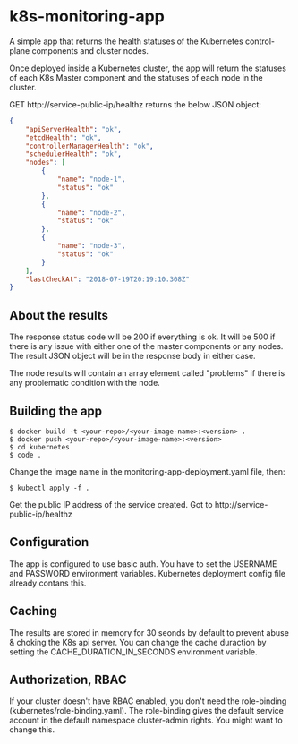 # k8s-monitoring-app
A simple app that returns the health statuses of the Kubernetes control-plane components and cluster nodes.

Once deployed inside a Kubernetes cluster, the app will return the statuses of each K8s Master component and the statuses of each node in the cluster.

GET http://service-public-ip/healthz returns the below JSON object:

```json
{
    "apiServerHealth": "ok",
    "etcdHealth": "ok",
    "controllerManagerHealth": "ok",
    "schedulerHealth": "ok",
    "nodes": [
        {
            "name": "node-1",
            "status": "ok"
        },
        {
            "name": "node-2",
            "status": "ok"
        },
        {
            "name": "node-3",
            "status": "ok"
        }
    ],
    "lastCheckAt": "2018-07-19T20:19:10.308Z"
}
```
## About the results

The response status code will be 200 if everything is ok. It will be 500 if there is any issue with either one of the master components or any nodes. The result JSON object will be in the response body in either case.

The node results will contain an array element called "problems" if there is any problematic condition with the node.

## Building the app

```
$ docker build -t <your-repo>/<your-image-name>:<version> .
$ docker push <your-repo>/<your-image-name>:<version>
$ cd kubernetes
$ code .
```

Change the image name in the monitoring-app-deployment.yaml file, then:

```
$ kubectl apply -f .
```

Get the public IP address of the service created. Got to http://service-public-ip/healthz

## Configuration

The app is configured to use basic auth. You have to set the USERNAME and PASSWORD environment variables. Kubernetes deployment config file already contans this.

## Caching

The results are stored in memory for 30 seonds by default to prevent abuse & choking the K8s api server. You can change the cache duraction by setting the CACHE_DURATION_IN_SECONDS environment variable.

## Authorization, RBAC

If your cluster doesn't have RBAC enabled, you don't need the role-binding (kubernetes/role-binding.yaml). The role-binding gives the default service account in the default namespace cluster-admin rights. You might want to change this.
